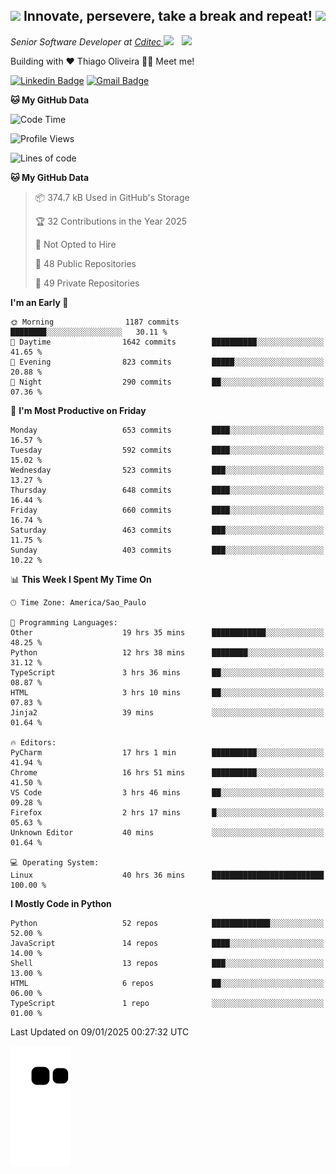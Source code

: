 <h2><img src="https://emojis.slackmojis.com/emojis/images/1531849430/4246/blob-sunglasses.gif?1531849430" width="30"/> Innovate, persevere, take a break and repeat! <img src="https://media.giphy.com/media/12oufCB0MyZ1Go/giphy.gif" width="50"></h2>
<img align='right' src="https://media.giphy.com/media/M9gbBd9nbDrOTu1Mqx/giphy.gif" width="230">
<p><em>Senior Software Developer at <a href="https://www.cditec.com.br/">Cditec
</a><img src="https://media.giphy.com/media/WUlplcMpOCEmTGBtBW/giphy.gif" width="30"> 
</em></p>



Building with ❤️ Thiago Oliveira 👋🏽 Meet me!

[![Linkedin Badge](https://img.shields.io/badge/-Thiago-blue?style=flat-square&logo=Linkedin&logoColor=white&link=https://www.linkedin.com/in/tgmarinho/)](https://www.linkedin.com/in/thiagoceconelo/) 
[![Gmail Badge](https://img.shields.io/badge/-thiceconelo@gmail.com-c14438?style=flat-square&logo=Gmail&logoColor=white&link=mailto:thiceconelo@gmail.com)](mailto:thiceconelo@gmail.com)

</em></p>

<!-- <span style="height ">
![Anurag's GitHub stats](https://github-readme-stats.vercel.app/api?username=arthurspk&show_icons=true&theme=tokyonight)
</span> -->

**🐱 My GitHub Data** 
<!--START_SECTION:waka-->
![Code Time](http://img.shields.io/badge/Code%20Time-2%2C384%20hrs%2042%20mins-blue)

![Profile Views](http://img.shields.io/badge/Profile%20Views-0-blue)

![Lines of code](https://img.shields.io/badge/From%20Hello%20World%20I%27ve%20Written-5.3%20million%20lines%20of%20code-blue)

**🐱 My GitHub Data** 

> 📦 374.7 kB Used in GitHub's Storage 
 > 
> 🏆 32 Contributions in the Year 2025
 > 
> 🚫 Not Opted to Hire
 > 
> 📜 48 Public Repositories 
 > 
> 🔑 49 Private Repositories 
 > 
**I'm an Early 🐤** 

```text
🌞 Morning                1187 commits        ████████░░░░░░░░░░░░░░░░░   30.11 % 
🌆 Daytime                1642 commits        ██████████░░░░░░░░░░░░░░░   41.65 % 
🌃 Evening                823 commits         █████░░░░░░░░░░░░░░░░░░░░   20.88 % 
🌙 Night                  290 commits         ██░░░░░░░░░░░░░░░░░░░░░░░   07.36 % 
```
📅 **I'm Most Productive on Friday** 

```text
Monday                   653 commits         ████░░░░░░░░░░░░░░░░░░░░░   16.57 % 
Tuesday                  592 commits         ████░░░░░░░░░░░░░░░░░░░░░   15.02 % 
Wednesday                523 commits         ███░░░░░░░░░░░░░░░░░░░░░░   13.27 % 
Thursday                 648 commits         ████░░░░░░░░░░░░░░░░░░░░░   16.44 % 
Friday                   660 commits         ████░░░░░░░░░░░░░░░░░░░░░   16.74 % 
Saturday                 463 commits         ███░░░░░░░░░░░░░░░░░░░░░░   11.75 % 
Sunday                   403 commits         ███░░░░░░░░░░░░░░░░░░░░░░   10.22 % 
```


📊 **This Week I Spent My Time On** 

```text
🕑︎ Time Zone: America/Sao_Paulo

💬 Programming Languages: 
Other                    19 hrs 35 mins      ████████████░░░░░░░░░░░░░   48.25 % 
Python                   12 hrs 38 mins      ████████░░░░░░░░░░░░░░░░░   31.12 % 
TypeScript               3 hrs 36 mins       ██░░░░░░░░░░░░░░░░░░░░░░░   08.87 % 
HTML                     3 hrs 10 mins       ██░░░░░░░░░░░░░░░░░░░░░░░   07.83 % 
Jinja2                   39 mins             ░░░░░░░░░░░░░░░░░░░░░░░░░   01.64 % 

🔥 Editors: 
PyCharm                  17 hrs 1 min        ██████████░░░░░░░░░░░░░░░   41.94 % 
Chrome                   16 hrs 51 mins      ██████████░░░░░░░░░░░░░░░   41.50 % 
VS Code                  3 hrs 46 mins       ██░░░░░░░░░░░░░░░░░░░░░░░   09.28 % 
Firefox                  2 hrs 17 mins       █░░░░░░░░░░░░░░░░░░░░░░░░   05.63 % 
Unknown Editor           40 mins             ░░░░░░░░░░░░░░░░░░░░░░░░░   01.64 % 

💻 Operating System: 
Linux                    40 hrs 36 mins      █████████████████████████   100.00 % 
```

**I Mostly Code in Python** 

```text
Python                   52 repos            █████████████░░░░░░░░░░░░   52.00 % 
JavaScript               14 repos            ████░░░░░░░░░░░░░░░░░░░░░   14.00 % 
Shell                    13 repos            ███░░░░░░░░░░░░░░░░░░░░░░   13.00 % 
HTML                     6 repos             ██░░░░░░░░░░░░░░░░░░░░░░░   06.00 % 
TypeScript               1 repo              ░░░░░░░░░░░░░░░░░░░░░░░░░   01.00 % 
```




 Last Updated on 09/01/2025 00:27:32 UTC
<!--END_SECTION:waka-->

![Snake animation](https://github.com/rafaballerini/rafaballerini/blob/output/github-contribution-grid-snake.svg)


<!---
ceconelo/ceconelo is a ✨ special ✨ repository because its `README.md` (this file) appears on your GitHub profile.
You can click the Preview link to take a look at your changes.
--->

